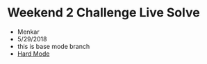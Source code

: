 Weekend 2 Challenge Live Solve
===

- Menkar
- 5/29/2018
- this is base mode branch
- [Hard Mode](https://github.com/devjanaprime/mankarWeekendChallenge2LiveSolve/tree/stretchGoal)
